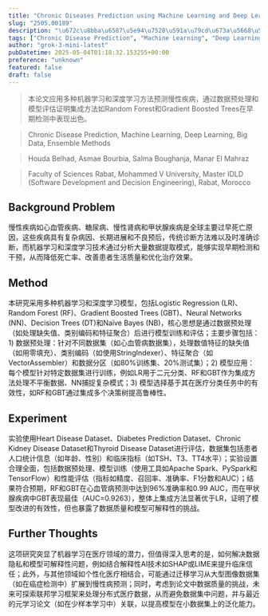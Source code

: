 ```yaml
---
title: "Chronic Diseases Prediction using Machine Learning and Deep Learning Methods"
slug: "2505.00189"
description: "\u672c\u8bba\u6587\u5e94\u7528\u591a\u79cd\u673a\u5668\u5b66\u4e60\u548c\u6df1\u5ea6\u5b66\u4e60\u65b9\u6cd5\u9884\u6d4b\u6162\u6027\u75be\u75c5\uff0c\u901a\u8fc7\u6570\u636e\u9884\u5904\u7406\u548c\u6a21\u578b\u8bc4\u4f30\u8bc1\u660e\u96c6\u6210\u65b9\u6cd5\u5982Random Forest\u548cGradient Boosted Trees\u5728\u65e9\u671f\u68c0\u6d4b\u4e2d\u8868\u73b0\u51fa\u8272\u3002"
tags: ["Chronic Disease Prediction", "Machine Learning", "Deep Learning", "Big Data", "Ensemble Methods"]
author: "grok-3-mini-latest"
pubDatetime: 2025-05-04T01:18:32.153255+00:00
preference: "unknown"
featured: false
draft: false
---
```


> 本论文应用多种机器学习和深度学习方法预测慢性疾病，通过数据预处理和模型评估证明集成方法如Random Forest和Gradient Boosted Trees在早期检测中表现出色。

> Chronic Disease Prediction, Machine Learning, Deep Learning, Big Data, Ensemble Methods 

> Houda Belhad, Asmae Bourbia, Salma Boughanja, Manar El Mahraz

> Faculty of Sciences Rabat, Mohammed V University, Master IDLD (Software Development and Decision Engineering), Rabat, Morocco 

## Background Problem

慢性疾病如心血管疾病、糖尿病、慢性肾病和甲状腺疾病是全球主要过早死亡原因，这些疾病具有复杂病因、长期进展和不良预后，传统诊断方法难以及时准确诊断，而机器学习和深度学习技术通过分析大量数据提取模式，能够实现早期检测和干预，从而降低死亡率、改善患者生活质量和优化治疗效果。

## Method

本研究采用多种机器学习和深度学习模型，包括Logistic Regression (LR)、Random Forest (RF)、Gradient Boosted Trees (GBT)、Neural Networks (NN)、Decision Trees (DT)和Naïve Bayes (NB)，核心思想是通过数据预处理（如处理缺失值、类别编码和特征聚合）后进行模型训练和评估；主要步骤包括：1) 数据预处理：针对不同数据集（如心血管病数据集），处理数值特征的缺失值（如用零填充）、类别编码（如使用StringIndexer）、特征聚合（如VectorAssembler）和数据分区（如80%训练集、20%测试集）；2) 模型应用：每个模型针对特定数据集进行训练，例如LR用于二元分类、RF和GBT作为集成方法处理不平衡数据、NN捕捉复杂模式；3) 模型选择基于其在医疗分类任务中的有效性，如RF和GBT通过集成多个决策树提高鲁棒性。

## Experiment

实验使用Heart Disease Dataset、Diabetes Prediction Dataset、Chronic Kidney Disease Dataset和Thyroid Disease Dataset进行评估，数据集包括患者人口统计信息（如年龄、性别）和临床指标（如TSH、T3、TT4水平）；实验设置合理全面，包括数据预处理、模型训练（使用工具如Apache Spark、PySpark和TensorFlow）和性能评估（指标如精度、召回率、准确率、F1分数和AUC）；结果符合预期，RF和GBT在心血管病预测中达到96%准确率和0.99 AUC，而在甲状腺疾病中GBT表现最佳（AUC=0.9263），整体上集成方法显著优于LR，证明了模型改进的有效性，但也暴露了数据质量和模型可解释性的挑战。

## Further Thoughts 

这项研究突显了机器学习在医疗领域的潜力，但值得深入思考的是，如何解决数据隐私和模型可解释性问题，例如结合解释性AI技术如SHAP或LIME来提升临床信任；此外，与其他领域如个性化医疗相结合，可能通过迁移学习从大型图像数据集（如在癌症检测中）扩展到慢性病预测；同时，考虑到论文中数据质量的挑战，未来可探索联邦学习框架来处理分布式医疗数据，从而避免数据集中问题，并与最近的元学习论文（如在少样本学习中）关联，以提高模型在小数据集上的泛化能力。